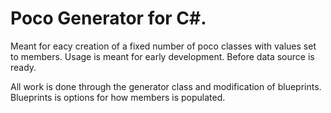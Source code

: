 # Poco Generator for C#.

Meant for eacy creation of a fixed number of poco classes with values set to members. 
Usage is meant for early development. Before data source is ready.

All work is done through the generator class and modification of blueprints. 
Blueprints is options for how members is populated.
